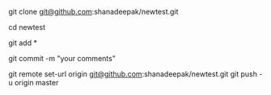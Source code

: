 git clone git@github.com:shanadeepak/newtest.git

cd newtest

git add *

git commit -m "your comments"

git remote set-url origin  git@github.com:shanadeepak/newtest.git
git push -u origin master